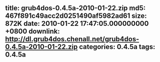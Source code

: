 title: grub4dos-0.4.5a-2010-01-22.zip
md5: 467f891c49acc2d0251490af5982ad61
size: 872K
date: 2010-01-22 17:47:05.000000000 +0800
downlink: http://dl.grub4dos.chenall.net/grub4dos-0.4.5a-2010-01-22.zip
categories: 0.4.5a
tags: 0.4.5a
---

